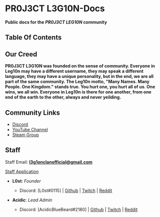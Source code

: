 # PR0J3CT L3G10N-Docs
**Public docs for the *PR0J3CT LEG10N* community**

## Table Of Contents

## Our Creed
**PR0J3CT L3G10N was founded on the sense of community. Everyone in Leg10n may have a different username, they may speak a different language, they may have a unique personality, but in the end, we are all part of the same community. The Leg10n motto, "Many Names. Many People. One Kingdom." stands true. You hurt one, you hurt all of us. One wins, we all win. Everyone in Leg10n is there for one another, from one end of the earth to the other, always and never yeilding.**
## Community Links
* [Discord](https://discord.gg/tPDraSc)
* [YouTube Channel](https://www.youtube.com/channel/UC4D5RT4d-wTSirlfUq0i6nQ)
* [Steam Group](http://steamcommunity.com/groups/leg1onsteam)

## Staff
Staff Email: **l3g1onclanofficial@gmail.com**

[Staff Application](https://forms.gle/bjgET4FmuPiKGxZs6)

* **L0st**: *Founder*
   * Discord: [L0st#0115]
 | [Github](https://github.com/L0styB0y)
 | [Twitch](https://www.twitch.tv/leg10n_l0st/)
 | [Reddit](https://www.reddit.com/user/l0stH0rizon/)

* **Acidic**: *Lead Admin* 
   * Discord: [AcidicBlueBeard#2180]
 | [Github](https://github.com/AcidicBlueBeard)
 | [Twitch](https://www.twitch.tv/acidicbluebeard)
 | [Reddit](https://www.reddit.com/user/AksidBeard)
